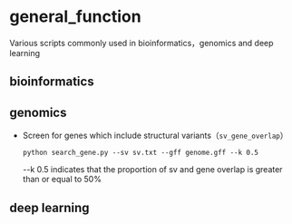 # general_function
Various scripts commonly used in bioinformatics，genomics and deep learning

## bioinformatics

## genomics
 * Screen for genes which include structural variants（```sv_gene_overlap```）

   `python search_gene.py --sv sv.txt --gff genome.gff --k 0.5`

   --k 0.5 indicates that the proportion of sv and gene overlap is greater than or equal to 50%

## deep learning
